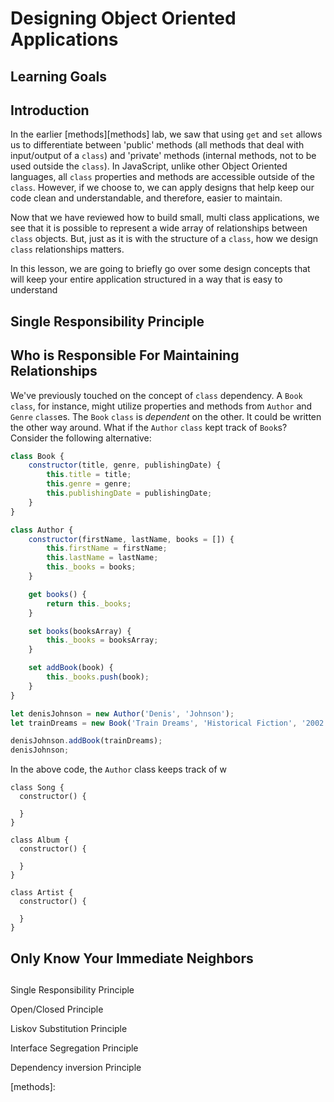 # Designing Object Oriented Applications

## Learning Goals

## Introduction

In the earlier [methods][methods] lab, we saw that using `get` and `set` allows
us to differentiate between 'public' methods (all methods that deal with
input/output of a `class`) and 'private' methods (internal methods, not to be
used outside the `class`). In JavaScript, unlike other Object Oriented
languages, all `class` properties and methods are accessible outside of the
`class`. However, if we choose to, we can apply designs that help keep our code
clean and understandable, and therefore, easier to maintain.

Now that we have reviewed how to build small, multi class applications, we see
that it is possible to represent a wide array of relationships between `class`
objects. But, just as it is with the structure of a `class`, how we design
`class` relationships matters.

In this lesson, we are going to briefly go over some design concepts that
will keep your entire application structured in a way that is easy to understand

## Single Responsibility Principle

## Who is Responsible For Maintaining Relationships

We've previously touched on the concept of `class` dependency. A `Book` `class`,
for instance, might utilize properties and methods from `Author` and `Genre`
`class`es. The `Book` `class` is _dependent_ on the other. It could be written
the other way around. What if the `Author` `class` kept track of `Book`s?
Consider the following alternative:

```js
class Book {
	constructor(title, genre, publishingDate) {
		this.title = title;
		this.genre = genre;
		this.publishingDate = publishingDate;
	}
}

class Author {
	constructor(firstName, lastName, books = []) {
		this.firstName = firstName;
		this.lastName = lastName;
		this._books = books;
	}

	get books() {
		return this._books;
	}

	set books(booksArray) {
		this._books = booksArray;
	}

	set addBook(book) {
		this._books.push(book);
	}
}

let denisJohnson = new Author('Denis', 'Johnson');
let trainDreams = new Book('Train Dreams', 'Historical Fiction', '2002');

denisJohnson.addBook(trainDreams);
denisJohnson;
```

In the above code, the `Author` class keeps track of w

```
class Song {
  constructor() {

  }
}

class Album {
  constructor() {

  }
}

class Artist {
  constructor() {

  }
}
```

## Only Know Your Immediate Neighbors

##

Single Responsibility Principle

Open/Closed Principle

Liskov Substitution Principle

Interface Segregation Principle

Dependency inversion Principle

[methods]:
